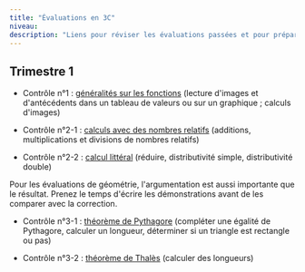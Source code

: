 ```yaml
---
title: "Évaluations en 3C"
niveau:
description: "Liens pour réviser les évaluations passées et pour préparer un contrôle « 2e chance »"
---
```


## Trimestre 1

- Contrôle n°1 : [généralités sur les fonctions](https://coopmaths.fr/mathalea.html?ex=3F10,i=0&ex=3F12-4,s=3,i=0&ex=3F13-1,i=0&ex=3F12-2,s=5,n=5,i=0&v=light) (lecture d'images et d'antécédents dans un tableau de valeurs ou sur un graphique ; calculs d'images)

<div class="ui hidden divider"></div>

- Contrôle n°2-1 : [calculs avec des nombres relatifs](https://coopmaths.fr/mathalea.html?ex=5R20,s=20,s2=true,s3=false,n=6,i=1&ex=4C10-3,s=10,s2=true,n=6,i=1&ex=4C10-4,s=true,n=6,i=1&v=l) (additions, multiplications et divisions de nombres relatifs)

<div class="ui hidden divider"></div>

- Contrôle n°2-2 : [calcul littéral](https://coopmaths.fr/mathalea.html?ex=3L11,s=1,n=3,i=1&ex=3L11-1,s=1,n=3,i=1&ex=3L11-3,n=3,i=1&v=light) (réduire, distributivité simple, distributivité double)

<div class="ui hidden divider"></div>

<div class="ui blue floating message">
  <p>Pour les évaluations de géométrie, l'argumentation est aussi importante que le résultat. Prenez le temps d'écrire les démonstrations avant de les comparer avec la correction.</p>
</div>

- Contrôle n°3-1 : [théorème de Pythagore](https://coopmaths.fr/mathalea.html?ex=4G20-1,s=2,s2=3,n=3,video=M9sceJ8gzNc,i=0&ex=4G20,s2=3,n=3,video=M9sceJ8gzNc,i=0&ex=4G21,s=3,n=3,i=0&serie=02Pw&v=l) (compléter une égalité de Pythagore, calculer un longueur, déterminer si un triangle est rectangle ou pas)

<div class="ui hidden divider"></div>

- Contrôle n°3-2 : [théorème de Thalès](https://coopmaths.fr/mathalea.html?ex=4G30,s=1,n=1,video=nFgFG3YQ1O4,i=0&ex=3G20,s=2,n=1,video=j_zZOpLLl9k,i=0&serie=E0ih&v=light) (calculer des longueurs)
